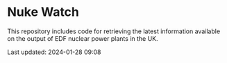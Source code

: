 # Nuke Watch

This repository includes code for retrieving the latest information available on the output of EDF nuclear power plants in the UK.

Last updated: 2024-01-28 09:08